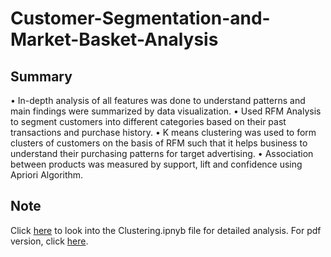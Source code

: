 # Customer-Segmentation-and-Market-Basket-Analysis

## Summary
•	In-depth analysis of all features was done to understand patterns and main findings were summarized by data visualization.
•	Used RFM Analysis to segment customers into different categories based on their past transactions and purchase history. 
•	K means clustering was used to form clusters of customers on the basis of RFM such that it helps business to understand their purchasing patterns for target advertising. 
•	Association between products was measured by support, lift and confidence using Apriori Algorithm.

## Note
Click [here](https://github.com/muskaan99/Customer-Segmentation-and-Market-Basket-Analysis/blob/main/Clustering.ipynb) to look into the Clustering.ipnyb file for detailed analysis.
For pdf version, click [here](https://github.com/muskaan99/Customer-Segmentation-and-Market-Basket-Analysis/blob/main/Clustering.pdf).
